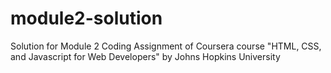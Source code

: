 # module2-solution
Solution for Module 2 Coding Assignment of Coursera course "HTML, CSS, and Javascript for Web Developers" by Johns Hopkins University
